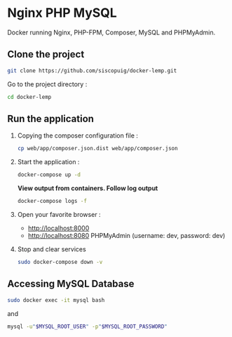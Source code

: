 # Nginx PHP MySQL

Docker running Nginx, PHP-FPM, Composer, MySQL and PHPMyAdmin.

## Clone the project

```sh
git clone https://github.com/siscopuig/docker-lemp.git
```

Go to the project directory :

```sh
cd docker-lemp
```

## Run the application

1. Copying the composer configuration file :

    ```sh
    cp web/app/composer.json.dist web/app/composer.json
    ```

2. Start the application :

    ```sh
    docker-compose up -d
    ```

    **View output from containers. Follow log output**

    ```sh
    docker-compose logs -f
    ```

3. Open your favorite browser :

    * [http://localhost:8000](http://localhost:8000/)
    * [http://localhost:8080](http://localhost:8080/) PHPMyAdmin (username: dev, password: dev)

4. Stop and clear services

    ```sh
    sudo docker-compose down -v
    ```

## Accessing MySQL Database

```sh
sudo docker exec -it mysql bash
```

and

```sh
mysql -u"$MYSQL_ROOT_USER" -p"$MYSQL_ROOT_PASSWORD"
```
